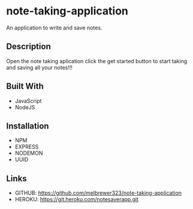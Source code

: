 # note-taking-application

An application to write and save notes.

## Description

Open the note taking aplication click the get started button to start taking and saving all your notes!!! 

## Built With

- JavaScript
- NodeJS

## Installation

- NPM
- EXPRESS
- NODEMON
- UUID

## Links

- GITHUB: https://github.com/melbrewer323/note-taking-application
- HEROKU: https://git.heroku.com/notesaverapp.git
